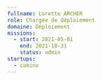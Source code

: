 ```yaml
---
fullname: Lorette ARCHER
role: Chargée de déploiement
domaine: Déploiement
missions:
  - start: 2021-05-01
    end: 2021-10-31
    status: admin
startups:
  - camino
---
```


